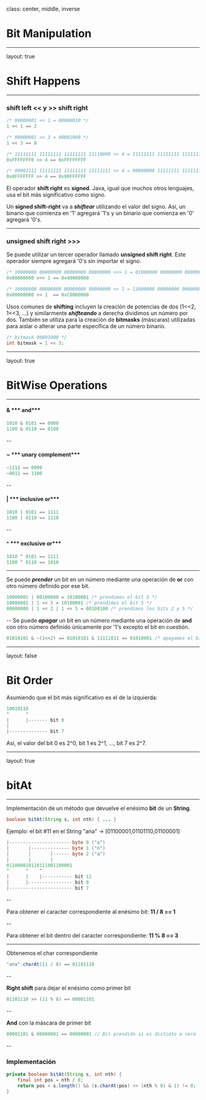 class: center, middle, inverse

# Bit Manipulation

---

layout: true

# Shift Happens

---

### shift left << y >> shift right

```java
/* 00000001 << 1 = 00000010 */
1 << 1 == 2

/* 00000001 << 3 = 00001000 */
1 << 3 == 8

/* 11111111 11111111 11111111 11110000 >> 4 = 11111111 11111111 11111111 11111111 */
0xFFFFFFF0 >> 4 == 0xFFFFFFFF

/* 00001111 11111111 11111111 11111111 >> 4 = 00000000 11111111 11111111 11111111 */
0x0FFFFFFF >> 4 == 0x00FFFFFF
```

El operador **shift right** es **signed**. Java, igual que muchos otros lenguajes, usa el bit más significativo como signo.

Un **signed shift-right** va a ***shiftear*** utilizando el valor del signo. Así, un binario que comienza en '1' agregará '1's y un binario que comienza en '0' agregará '0's.

---

### unsigned shift right >>>

Se puede utilizar un tercer operador llamado **unsigned shift right**. Este operador siempre agregará '0's sin importar el signo.

```java
/* 10000000 00000000 00000000 00000000 >>> 1 = 01000000 00000000 00000000 00000000 */
0x80000000 >>> 1 == 0x40000000

/* 10000000 00000000 00000000 00000000 >> 1 = 11000000 00000000 00000000 00000000 */
0x80000000 >> 1  == 0xC0000000
```

Usos comunes de **shifting** incluyen la creación de potencias de dos (1<<2, 1<<3, ...) y similarmente ***shifteando*** a derecha dividimos un número por dos. También se utiliza para la creación de **bitmasks** (máscaras) utilizadas para aislar o alterar una parte específica de un número binario.

```java
/* bitmask 00001000 */
int bitmask = 1 << 3;
```
---

layout: true

# BitWise Operations

---

#### & *** and***
```java
1010 & 0101 == 0000
1100 & 0110 == 0100
```
--
#### ~ *** unary complement***
```java
~1111 == 0000
~0011 == 1100
```
--
#### | *** inclusive or***
```java
1010 | 0101 == 1111
1100 | 0110 == 1110
```
--
#### ^ *** exclusive or***
```java
1010 ^ 0101 == 1111
1100 ^ 0110 == 1010
```
---

Se puede ***prender*** un bit en un número mediante una operación de **or** con otro número definido por ese bit.

```java
10000001 | 00100000 = 10100001 /* prendimos el bit 5 */
10000001 | 1 << 5 = 10100001 /* prendimos el bit 5 */
00000000 | 1 << 2 | 1 << 5 = 00100100 /* prendimos los bits 2 y 5 */
```
--
Se puede ***apagar*** un bit en un número mediante una operación de **and** con otro número definido únicamente por '1's excepto el bit en cuestión.

```java
01010101 & ~(1<<2) == 01010101 & 11111011 == 01010001 /* apagamos el bit 2 */
```

---

layout: false

# Bit Order

Asumiendo que el bit más significativo es el de la izquierda:

```java
10010110
^      ^
|      |------- bit 0
|
|-------------- bit 7
```

Así, el valor del bit 0 es 2^0, bit 1 es 2^1, ..., bit 7 es 2^7.

---

layout: true

# bitAt

---

Implementación de un método que devuelve el enésimo **bit** de un **String**.

```java
boolean bitAt(String s, int nth) { ... }
```

Ejemplo: el bit #11 en el String "ana" -> [01100001,01101110,01100001]

```java
|---------------------- byte 0 ("a")
|       |-------------- byte 1 ("n")
|       |       |------ byte 2 ("a")
|       |       |
011000010110111001100001
^      ^    ^
|      |    |----------- bit 11
|      |---------------- bit 0
|----------------------- bit 7
```
--

Para obtener el caracter correspondiente al enésimo bit: **11 / 8 == 1**

--

Para obtener el bit dentro del caracter correspondiente: **11 % 8 == 3**

---

Obtenemos el char correspondiente
```java
"ana".charAt(11 / 8) == 01101110
```
--

**Right shift** para dejar el enésimo como primer bit
```java
01101110 >> (11 % 8) == 00001101
```
--

**And** con la máscara de primer bit
```java
00001101 & 00000001 == 00000001 // Bit prendido si es distinto a cero
```

--
### Implementación

```java
private boolean bitAt(String s, int nth) {
    final int pos = nth / 8;
    return pos < s.length() && (s.charAt(pos) >> (nth % 8) & 1) != 0;
}
```
